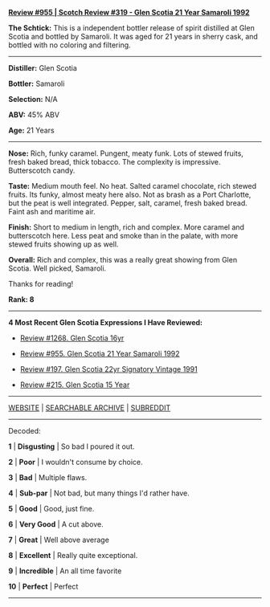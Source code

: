 
[**Review #955 | Scotch Review #319 - Glen Scotia 21 Year Samaroli 1992**]( https://t8ke.review/review-955-glen-scotia-21yr-samaroli-1992/)

**The Schtick:** This is a independent bottler release of spirit distilled at Glen Scotia and bottled by Samaroli. It was aged for 21 years in sherry cask, and bottled with no coloring and filtering. 

-----

**Distiller:** Glen Scotia

**Bottler:** Samaroli

**Selection:** N/A

**ABV:**  45% ABV

**Age:** 21 Years 

-----

**Nose:**  Rich, funky caramel. Pungent, meaty funk. Lots of stewed fruits, fresh baked bread, thick tobacco. The complexity is impressive. Butterscotch candy. 

**Taste:** Medium mouth feel. No heat. Salted caramel chocolate, rich stewed fruits. Its funky, almost meaty here also. Not as brash as a Port Charlotte, but the peat is well integrated. Pepper, salt, caramel, fresh baked bread. Faint ash and maritime air. 

**Finish:** Short to medium in length, rich and complex. More caramel and butterscotch here. Less peat and smoke than in the palate, with more stewed fruits showing up as well.

**Overall:** Rich and complex, this was a really great showing from Glen Scotia. Well picked, Samaroli.

Thanks for reading!

**Rank: 8**

----- 

**4 Most Recent Glen Scotia Expressions I Have Reviewed:** 

- [Review #1268. Glen Scotia 16yr]( https://t8ke.review/review-1268-glen-scotia-16yr) 

- [Review #955. Glen Scotia 21 Year Samaroli 1992]( https://t8ke.review/review-955-glen-scotia-21yr-samaroli-1992/) 

- [Review #197. Glen Scotia 22yr Signatory Vintage 1991]( https://t8ke.review/review-197-glen-scotia-22yr-signatory-vintage/) 

- [Review #215. Glen Scotia 15 Year]( https://t8ke.review/review-215-glen-scotia-15yr/) 

-----

[WEBSITE](https://t8ke.review) | [SEARCHABLE ARCHIVE](https://t8ke.review/review-archive/) | [SUBREDDIT](https://reddit.com/r/t8kereviews)

-----

Decoded:

**1** | **Disgusting** | So bad I poured it out.

**2** | **Poor** | I wouldn't consume by choice.

**3** | **Bad** | Multiple flaws.

**4** | **Sub-par** | Not bad, but many things I'd rather have.

**5** | **Good** | Good, just fine.

**6** | **Very Good** | A cut above.

**7** | **Great** | Well above average

**8** | **Excellent** | Really quite exceptional.

**9** | **Incredible** | An all time favorite

**10** | **Perfect** | Perfect

----

